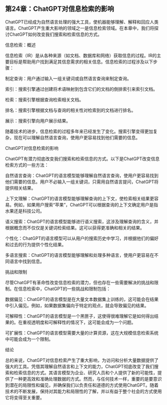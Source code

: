 ## 第24章：ChatGPT对信息检索的影响

ChatGPT已经成为自然语言处理的强大工具，使机器能够理解、解释和回应人类语言。ChatGPT产生重大影响的领域之一是信息检索领域。在本章中，我们将探讨ChatGPT如何改变我们搜索和检索信息的方式。

信息检索：概述

信息检索（IR）是从各种来源（如文档、数据库和网络）获取信息的过程。IR的主要目标是帮助用户找到满足其信息需求的相关信息。信息检索的过程涉及以下步骤：

制定查询：用户通过输入一组关键词或自然语言查询来制定查询。

索引：搜索引擎通过创建将术语映射到包含它们的文档的倒排索引来索引文档。

检索：搜索引擎根据查询检索相关文档。

排名：搜索引擎根据文档与查询的相关性对检索到的文档进行排名。

展示：搜索引擎向用户展示结果。

随着技术的进步，信息检索的过程多年来已经发生了变化。搜索引擎变得更加复杂，现在可以理解自然语言查询，使用户更容易找到他们需要的信息。

ChatGPT对信息检索的影响

ChatGPT有潜力彻底改变我们搜索和检索信息的方式。以下是ChatGPT改变信息检索方式的一些方法：

自然语言查询：ChatGPT的语言模型能够理解自然语言查询，使用户更容易找到他们需要的信息。用户不必输入一组关键词，只需用自然语言提问，ChatGPT将提供相关结果。

上下文理解：ChatGPT的语言模型能够理解查询的上下文，使检索相关结果更容易。例如，如果用户搜索“苹果”，ChatGPT可以根据查询的上下文确定用户是指水果还是科技公司。

语义搜索：ChatGPT的语言模型能够进行语义搜索，这涉及理解查询的含义，并根据概念而不仅仅是关键词检索结果。这可以获得更准确和相关的结果。

个性化：ChatGPT的语言模型可以从用户的搜索历史中学习，并根据他们的偏好和过去的行为提供个性化结果。

多语言搜索：ChatGPT的语言模型能够理解和处理多种语言，使用户更容易在不同语言中找到信息。

挑战和限制

尽管ChatGPT有革命性改变信息检索的潜力，但也存在一些需要解决的挑战和限制。在信息检索中，ChatGPT的一些挑战和限制包括：

数据偏见：ChatGPT的语言模型是在大量文本数据集上训练的，这可能会在结果中引入偏见。例如，如果数据集偏向于特定的观点，就会导致偏见的结果。

可解释性：ChatGPT的语言模型是一个黑匣子，这使得很难理解它是如何得出结果的。在重视透明度和可解释性的情况下，这可能会成为一个问题。

可扩展性：ChatGPT的语言模型需要大量的计算资源，这在大规模信息检索系统中可能会成为一个限制。

结论

总的来说，ChatGPT对信息检索产生了重大影响，为访问和分析大量数据提供了强大的工具。凭借其理解自然语言和上下文的能力，ChatGPT彻底改变了我们搜索和检索信息的方式。其语言模型为企业、研究人员和个人提供了新的可能性，提供了一种更高效和准确处理数据的方式。然而，与任何技术一样，重要的是要意识到潜在的局限性和偏见，并确保我们以负责任和道德的方式使用ChatGPT。随着技术的不断发展，保持对其能力和局限性的了解，并以有益于整个社会的方式使用它将变得至关重要。
